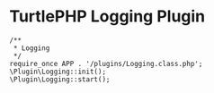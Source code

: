 TurtlePHP Logging Plugin
===

    /**
     * Logging
     */
    require_once APP . '/plugins/Logging.class.php';
    \Plugin\Logging::init();
    \Plugin\Logging::start();

